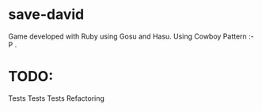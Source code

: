 save-david
==========

Game developed with Ruby using Gosu and Hasu. Using Cowboy Pattern :-P .


TODO:
==========
Tests
Tests
Tests
Refactoring
